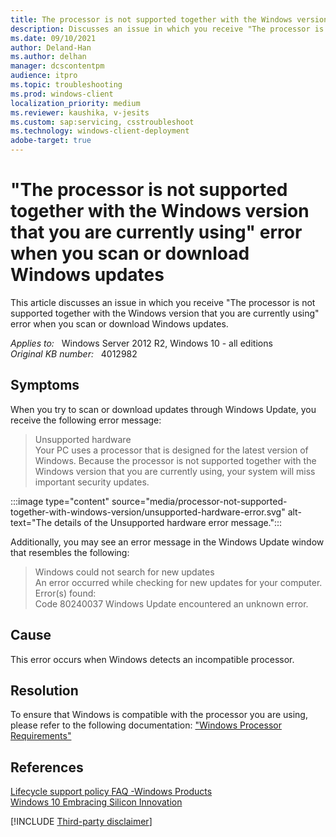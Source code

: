 ```yaml
---
title: The processor is not supported together with the Windows version error
description: Discusses an issue in which you receive "The processor is not supported together with the Windows version that you are currently using" error when you scan or download Windows updates.
ms.date: 09/10/2021
author: Deland-Han
ms.author: delhan
manager: dcscontentpm
audience: itpro
ms.topic: troubleshooting
ms.prod: windows-client
localization_priority: medium
ms.reviewer: kaushika, v-jesits
ms.custom: sap:servicing, csstroubleshoot
ms.technology: windows-client-deployment
adobe-target: true
---
```

# "The processor is not supported together with the Windows version that you are currently using" error when you scan or download Windows updates

This article discusses an issue in which you receive "The processor is not supported together with the Windows version that you are currently using" error when you scan or download Windows updates.

_Applies to:_ &nbsp; Windows Server 2012 R2, Windows 10 - all editions  
_Original KB number:_ &nbsp; 4012982

## Symptoms

When you try to scan or download updates through Windows Update, you receive the following error message:
> Unsupported hardware  
> Your PC uses a processor that is designed for the latest version of Windows. Because the processor is not supported together with the Windows version that you are currently using, your system will miss important security updates.

:::image type="content" source="media/processor-not-supported-together-with-windows-version/unsupported-hardware-error.svg" alt-text="The details of the Unsupported hardware error message.":::

Additionally, you may see an error message in the Windows Update window that resembles the following:
> Windows could not search for new updates  
An error occurred while checking for new updates for your computer.
Error(s) found:  
Code 80240037 Windows Update encountered an unknown error.  

## Cause

This error occurs when Windows detects an incompatible processor.

## Resolution

To ensure that Windows is compatible with the processor you are using, please refer to the following documentation: ["Windows Processor Requirements"](/windows-hardware/design/minimum/windows-processor-requirements)

## References

[Lifecycle support policy FAQ -Windows Products](/lifecycle/faq/windows#%2Fhelp%2F18581%2Flifecycle-support-policy-faq-windows-products%23b4)  
[Windows 10 Embracing Silicon Innovation](https://blogs.windows.com/windowsexperience/2016/01/15/windows-10-embracing-silicon-innovation)  

[!INCLUDE [Third-party disclaimer](../../includes/third-party-disclaimer.md)]
